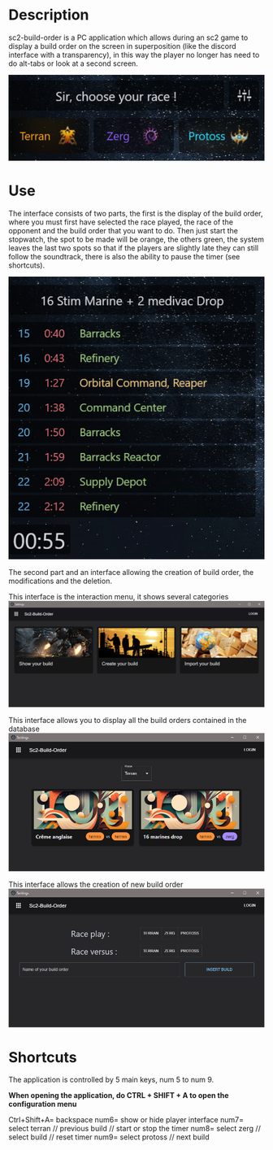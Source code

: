 # Description

sc2-build-order is a PC application which allows during an sc2 game to display a build order on the screen in superposition (like the discord interface with a transparency), in this way the player no longer has need to do alt-tabs or look at a second screen.

![Alt text](/docs/interfaceJoueur.png "Optional title")

# Use

The interface consists of two parts, the first is the display of the build order, where you must first have selected the race played, the race of the opponent and the build order that you want to do. Then just start the stopwatch, the spot to be made will be orange, the others green, the system leaves the last two spots so that if the players are slightly late they can still follow the soundtrack, there is also the ability to pause the timer (see shortcuts).

![Alt text](/docs/inGameView.png "Optional title")

The second part and an interface allowing the creation of build order, the modifications and the deletion.

This interface is the interaction menu, it shows several categories
![Alt text](/docs/menu.png "Optional title")

This interface allows you to display all the build orders contained in the database
![Alt text](/docs/selectBuild.png "Optional title")

This interface allows the creation of new build order
![Alt text](/docs/createBuild.png "Optional title")

# Shortcuts

The application is controlled by 5 main keys, num 5 to num 9.

**When opening the application, do CTRL + SHIFT + A to open the configuration menu**

Ctrl+Shift+A= backspace
num6= show or hide player interface
num7= select terran // previous build // start or stop the timer
num8= select zerg // select build // reset timer
num9= select protoss // next build
